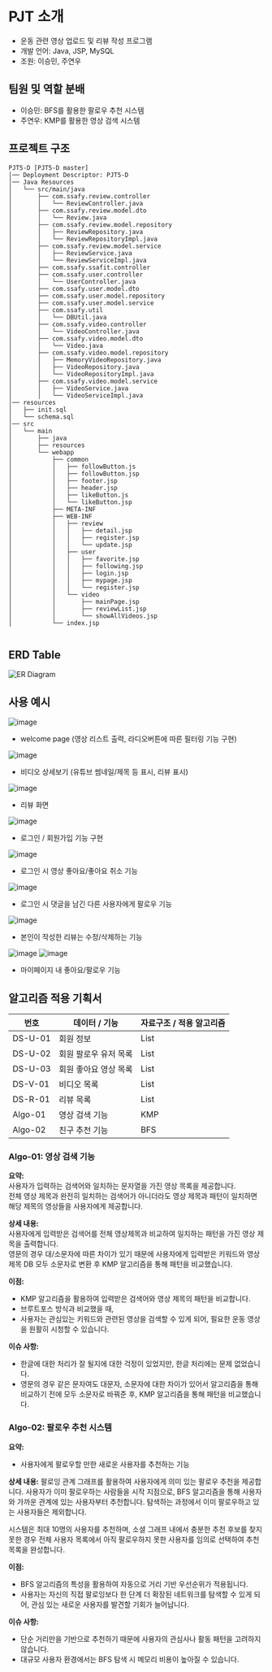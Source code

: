 # PJT 소개 

- 운동 관련 영상 업로드 및 리뷰 작성 프로그램
- 개발 언어: Java, JSP, MySQL
- 조원: 이승민, 주연우

## 팀원 및 역할 분배
- 이승민: BFS를 활용한 팔로우 추천 시스템
- 주연우: KMP를 활용한 영상 검색 시스템

## 프로젝트 구조 
```
PJT5-D [PJT5-D master]
│── Deployment Descriptor: PJT5-D
│── Java Resources
│   └── src/main/java
│       ├── com.ssafy.review.controller
│       │   └── ReviewController.java
│       ├── com.ssafy.review.model.dto
│       │   └── Review.java
│       ├── com.ssafy.review.model.repository
│       │   ├── ReviewRepository.java
│       │   └── ReviewRepositoryImpl.java
│       ├── com.ssafy.review.model.service
│       │   ├── ReviewService.java
│       │   └── ReviewServiceImpl.java
│       ├── com.ssafy.ssafit.controller
│       ├── com.ssafy.user.controller
│       │   └── UserController.java
│       ├── com.ssafy.user.model.dto
│       ├── com.ssafy.user.model.repository
│       ├── com.ssafy.user.model.service
│       ├── com.ssafy.util
│       │   └── DBUtil.java
│       ├── com.ssafy.video.controller
│       │   └── VideoController.java
│       ├── com.ssafy.video.model.dto
│       │   └── Video.java
│       ├── com.ssafy.video.model.repository
│       │   ├── MemoryVideoRepository.java
│       │   ├── VideoRepository.java
│       │   └── VideoRepositoryImpl.java
│       ├── com.ssafy.video.model.service
│       │   ├── VideoService.java
│       │   └── VideoServiceImpl.java
│── resources
│   ├── init.sql
│   └── schema.sql
│── src
│   └── main
│       ├── java
│       ├── resources
│       └── webapp
│           ├── common
│           │   ├── followButton.js
│           │   ├── followButton.jsp
│           │   ├── footer.jsp
│           │   ├── header.jsp
│           │   ├── likeButton.js
│           │   └── likeButton.jsp
│           ├── META-INF
│           ├── WEB-INF
│           │   ├── review
│           │   │   ├── detail.jsp
│           │   │   ├── register.jsp
│           │   │   └── update.jsp
│           │   ├── user
│           │   │   ├── favorite.jsp
│           │   │   ├── following.jsp
│           │   │   ├── login.jsp
│           │   │   ├── mypage.jsp
│           │   │   └── register.jsp
│           │   └── video
│           │       ├── mainPage.jsp
│           │       ├── reviewList.jsp
│           │       └── showAllVideos.jsp
│           └── index.jsp


```
## ERD Table
![ER Diagram](https://github.com/user-attachments/assets/0823ddc2-2459-4938-bca1-9af2e73935c2)

## 사용 예시
![image](https://github.com/user-attachments/assets/3d28542b-53ea-4d9b-a2de-c05788ac2b96)
- welcome page (영상 리스트 출력, 라디오버튼에 따른 필터링 기능 구현)

![image](https://github.com/user-attachments/assets/34e65308-2b61-4e1d-88b1-8d96c787b4e4)
- 비디오 상세보기 (유튜브 썸네일/제목 등 표시, 리뷰 표시)
  
![image](https://github.com/user-attachments/assets/aa10138b-98f8-4203-9803-2b7803463e6f)
- 리뷰 화면
  
![image](https://github.com/user-attachments/assets/2cf679a8-4c9a-4190-83c2-702c07a63dc6)
- 로그인 / 회원가입 기능 구현
  
![image](https://github.com/user-attachments/assets/a7683427-b963-4489-b516-70f0bb34d485)
- 로그인 시 영상 좋아요/좋아요 취소 기능
  
![image](https://github.com/user-attachments/assets/0e9b56b2-adc0-4722-8b78-d86912827d78)
- 로그인 시 댓글을 남긴 다른 사용자에게 팔로우 기능
  
![image](https://github.com/user-attachments/assets/f794aae9-f691-462f-802a-43d0201215b6)
- 본인이 작성한 리뷰는 수정/삭제하는 기능
  
![image](https://github.com/user-attachments/assets/5db7797b-8b17-4f97-b887-9b1d4ea1a1f3)
![image](https://github.com/user-attachments/assets/6613a346-1f7b-4269-852d-062b48ce6b54)
- 마이페이지 내 좋아요/팔로우 기능

## 알고리즘 적용 기획서

| 번호 | 데이터 / 기능 | 자료구조 / 적용 알고리즘 |
| ---- | ------------- | ------------------------ |
| DS-U-01 | 회원 정보       | List|
| DS-U-02 | 회원 팔로우 유저 목록       | List|
| DS-U-03 | 회원 좋아요 영상 목록       | List|
| DS-V-01 | 비디오 목록       | List|
| DS-R-01 | 리뷰 목록       | List|
| Algo-01 | 영상 검색 기능 | KMP |
| Algo-02 | 친구 추천 기능 | BFS |

### Algo-01: 영상 검색 기능

**요약:**  
사용자가 입력하는 검색어와 일치하는 문자열을 가진 영상 목록을 제공합니다.  
전체 영상 제목과 완전히 일치하는 검색어가 아니더라도 영상 제목과 패턴이 일치하면 해당 제목의 영상들을 사용자에게 제공합니다.

**상세 내용:**  
사용자에게 입력받은 검색어를 전체 영상제목과 비교하여 일치하는 패턴을 가진 영상 제목을 출력합니다.  
영문의 경우 대/소문자에 따른 차이가 있기 때문에 사용자에게 입력받은 키워드와 영상 제목 DB 모두 소문자로 변환 후 KMP 알고리즘을 통해 패턴을 비교했습니다.  

**이점:**  
- KMP 알고리즘을 활용하여 입력받은 검색어와 영상 제목의 패턴을 비교합니다.
- 브루트포스 방식과 비교했을 때, 
- 사용자는 관심있는 키워드와 관련된 영상을 검색할 수 있게 되어, 필요한 운동 영상을 원활히 시청할 수 있습니다.  

**이슈 사항:**  
- 한글에 대한 처리가 잘 될지에 대한 걱정이 있었지만, 한글 처리에는 문제 없었습니다.
- 영문의 경우 같은 문자여도 대문자, 소문자에 대한 차이가 있어서 알고리즘을 통해 비교하기 전에 모두 소문자로 바꿔준 후, KMP 알고리즘을 통해 패턴을 비교했습니다.  

### Algo-02: 팔로우 추천 시스템

**요약:**
- 사용자에게 팔로우할 만한 새로운 사용자를 추천하는 기능

**상세 내용:**
팔로잉 관계 그래프를 활용하여 사용자에게 의미 있는 팔로우 추천을 제공합니다.
사용자가 이미 팔로우하는 사람들을 시작 지점으로, BFS 알고리즘을 통해 사용자와 가까운 관계에 있는 사용자부터 추천합니다.
탐색하는 과정에서 이미 팔로우하고 있는 사용자들은 제외합니다.

시스템은 최대 10명의 사용자를 추천하며, 소셜 그래프 내에서 충분한 추천 후보를 찾지 못한 경우 전체 사용자 목록에서 아직 팔로우하지 못한 사용자를 임의로 선택하여 추천 목록을 완성합니다.

**이점:**
- BFS 알고리즘의 특성을 활용하여 자동으로 거리 기반 우선순위가 적용됩니다.
- 사용자는 자신의 직접 팔로잉보다 한 단계 더 확장된 네트워크를 탐색할 수 있게 되어, 관심 있는 새로운 사용자를 발견할 기회가 늘어납니다.

**이슈 사항:**
- 단순 거리만을 기반으로 추천하기 때문에 사용자의 관심사나 활동 패턴을 고려하지 않습니다.
- 대규모 사용자 환경에서는 BFS 탐색 시 메모리 비용이 높아질 수 있습니다.

